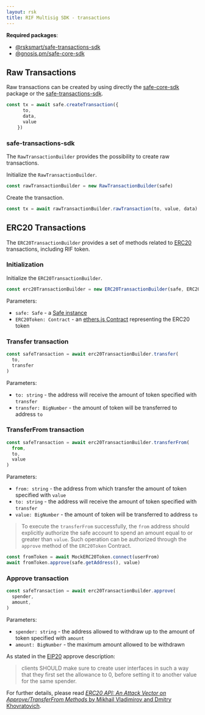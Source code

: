 ```yaml
---
layout: rsk
title: RIF Multisig SDK - transactions
---
```


**Required packages**:
- [@rsksmart/safe-transactions-sdk](https://github.com/rsksmart/safe-transactions-sdk)
- [@gnosis.pm/safe-core-sdk](https://github.com/gnosis/safe-core-sdk)

## Raw Transactions

Raw transactions can be created by using directly the [safe-core-sdk](https://github.com/gnosis/safe-core-sdk) package or the [safe-transactions-sdk](https://github.com/rsksmart/).

```ts
const tx = await safe.createTransaction({
      to,
      data,
      value
    })
```

### safe-transactions-sdk

The `RawTransactionBuilder` provides the possibility to create raw transactions.

Initialize the `RawTransactionBuilder`.

```ts
const rawTransactionBuilder = new RawTransactionBuilder(safe)
```

Create the transaction.

```ts
const tx = await rawTransactionBuilder.rawTransaction(to, value, data)
```


## ERC20 Transactions

The `ERC20TransactionBuilder` provides a set of methods related to [ERC20](https://eips.ethereum.org/EIPS/eip-20) transactions, including RIF token.

### Initialization
Initialize the `ERC20TransactionBuilder`.

```ts
const erc20TransactionBuilder = new ERC20TransactionBuilder(safe, ERC20Token)
```

Parameters:
- `safe: Safe` - a [Safe instance](https://github.com/gnosis/safe-core-sdk/blob/main/packages/safe-core-sdk/src/Safe.ts)
- `ERC20Token: Contract` - an [ethers.js Contract](https://docs.ethers.io/v5/api/contract/contract/) representing the ERC20 token

### Transfer transaction

```ts
const safeTransaction = await erc20TransactionBuilder.transfer(
  to,
  transfer
)
```

Parameters:
- `to: string` - the address will receive the amount of token specified with `transfer`
- `transfer: BigNumber` - the amount of token will be transferred to address `to`

### TransferFrom transaction

```ts
const safeTransaction = await erc20TransactionBuilder.transferFrom(
  from,
  to,
  value
)
```

Parameters:
- `from: string` - the address from which transfer the amount of token specified with `value`
- `to: string` - the address will receive the amount of token specified with `transfer`
- `value: BigNumber` - the amount of token will be transferred to address `to`


> To execute the `transferFrom` successfully, the `from` address should explicitly authorize the safe account to spend an amount equal to or greater than `value`. Such operation can be authorized through the `approve` method of the `ERC20Token` Contract.

```ts
const fromToken = await MockERC20Token.connect(userFrom)
await fromToken.approve(safe.getAddress(), value)
```

### Approve transaction

```ts
const safeTransaction = await erc20TransactionBuilder.approve(
  spender,
  amount,
)
```

Parameters:
- `spender: string` - the address allowed to withdraw up to the amount of token specified with `amount`
- `amount: BigNumber` - the maximum amount allowed to be withdrawn


As stated in the [EIP20](https://eips.ethereum.org/EIPS/eip-20#methods) approve description:

> clients SHOULD make sure to create user interfaces in such a way that they first set the allowance to 0, before setting it to another value for the same spender.

For further details, please read [*ERC20 API: An Attack Vector on Approve/TransferFrom Methods* by Mikhail Vladimirov and Dmitry Khovratovich](https://docs.google.com/document/d/1YLPtQxZu1UAvO9cZ1O2RPXBbT0mooh4DYKjA_jp-RLM/).
